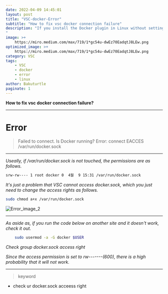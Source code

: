 ```yaml
---
date: 2022-04-09 14:45:01
layout: post
title: "VSC-docker-Error"
subtitle: "How to fix vsc docker connection failure"
description: "If you install the Docker plugin in Linux without setting anything, the connection will fail.
"
image: >+
    https://miro.medium.com/max/719/1*gc54u-dwEz70EadqtJ8LEw.png
optimized_image: >+
    https://miro.medium.com/max/719/1*gc54u-dwEz70EadqtJ8LEw.png
category: VSC
tags:
    - VSC
    - docker
    - error
    - linux
author: Bakuturtle
paginate: 1
---
```


**How to fix vsc docker connection failure?**

***

# Error 

>Failed to connect. Is Docker running?
    Error: connect EACCES /var/run/docker.sock




---

*Useally, if /var/run/docker.sock is not touched, the permissions are as follows.*

```bash
srw-rw---- 1 root docker 0  4월  9 15:31 /var/run/docker.sock
```
*It's just a problem that VSC cannot access docker.sock, which you just need to change the access rights as follows.*



```bash
sudo chmod a+x /var/run/docker.sock
```
![Error_image_2](https://camo.githubusercontent.com/d435d7e9319e6bb37daebdf61cc7a8ed16acb820f63d1da9eafbdca3a54a7ea2/68747470733a2f2f692e6962622e636f2f317157665150502f323032322d30342d30392d32302d32352d30312e706e67)

---



*As aside as, if you run the code below on another site and it doesn't work, check it out.*

```bash
    sudo usermod -a -G docker $USER
```
*Check group docker.sock access right*

*Since the access permission is set to rw-------(600), there is a high probability that it will not work.*

---


>keyword

* check ur docker.sock acceess right
